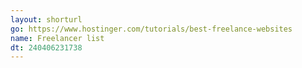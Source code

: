 ```yaml
---
layout: shorturl
go: https://www.hostinger.com/tutorials/best-freelance-websites
name: Freelancer list
dt: 240406231738
---
```

